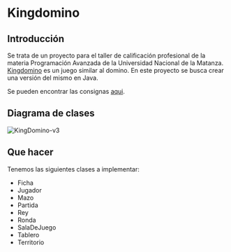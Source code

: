 # Kingdomino
## Introducción
Se trata de un proyecto para el taller de calificación profesional de la materia Programación Avanzada de la Universidad Nacional de la Matanza. [Kingdomino](https://devir.cl/_manuales/blueorange/kingdomino-esp.pdf) es un juego similar al domino. En este proyecto se busca crear una versión del mismo en Java.

Se pueden encontrar las consignas [aqui](https://github.com/programacion-avanzada/2021a/blob/main/consigna/README.md).

## Diagrama de clases
![KingDomino-v3](https://user-images.githubusercontent.com/81936254/119224070-206fdd80-bad3-11eb-9d8e-30916a7f2580.png)

## Que hacer
Tenemos las siguientes clases a implementar:
- Ficha
- Jugador
- Mazo
- Partida
- Rey
- Ronda
- SalaDeJuego
- Tablero
- Territorio
